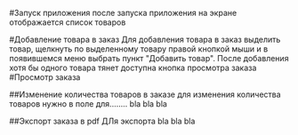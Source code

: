 #Запуск приложения
после запуска приложения на экране отображается список товаров

#Добавление товара в заказ
Для добавления товара в заказ
выделить товар, щелкнуть по выделенному товару правой кнопкой мыши и в появившемся меню 
выбрать пункт "Добавить товар".
После добавления хотя бы одного товара тянет
доступна кнопка просмотра заказа
#Просмотр заказа

##Изменение количества товаров в заказе
для изменения количества товаров нужно в поле
для........ bla bla bla

##Экспорт заказа в pdf
ДЛя экспорта bla bla bla